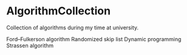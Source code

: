 # AlgorithmCollection
Collection of algorithms during my time at university.

Ford–Fulkerson algorithm
Randomized skip list
Dynamic programming
Strassen algorithm

